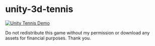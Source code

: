 # unity-3d-tennis
[![Unity Tennis Demo](https://img.youtube.com/vi/J7CKlmhhIKw/0.jpg)](https://www.youtube.com/watch?v=J7CKlmhhIKw)


Do not redistribute this game without my permission or download any assets for financial purposes. Thank you.
